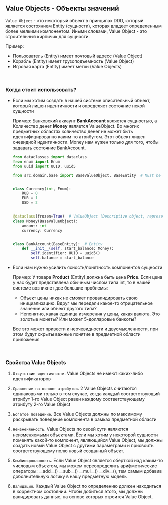 ## Value Objects - Объекты значений

`Value Object` - это некоторый объект в принципах DDD, который является состоянием Entity (сущности), которая владеет определенным более мелкими компонентом. Иными словами, Value Object - это строительный кирпичик для сущности.

Пример:
- Пользователь (Entity) имеет почтовый адресс (Value Object)
- Корабль (Entity) имеет грузоподъемность (Value Object)
- Игровая карта (Entity) имеет метки (Value Objects)

<br>

### Когда стоит использовать?

- Если мы хотим создать в нашей системе описательный объект, который лишен идентичности и определяет состояние некой сущности
    
    Пример: Банковский аккаунт **BankAccount** является сущностью, а Количество денег **Money** является ValueObject. Во многих предметных областях количество денег не может быть идентифицированно каким-то атрибутом. Этот объект лишен очевидной идентичности. Money нам нужен только для того, чтобы задавать состояние BankAccount. 

    ```python
    from dataclasses import dataclass
    from enum import Enum
    from uuid import UUID, uuid5
    
    from src.domain.base import BaseValueObject, BaseEntity  # Must be implemented!


    class Currency(int, Enum):
        RUB = 0
        EUR = 1
        USD = 2


    @dataclass(frozen=True)  # ValueObject (Descriptive object, represents the state of entity, no apparent identity)
    class Money(BaseValueObject):
        amount: int
        currency: Currency


    class BankAccount(BaseEntity):  # Entity
        def __init__(self, start_balance: Money):
            self.identifier: UUID = uuid5()
            self.balance = start_balance

    ```

- Если нам нужно усилить ясность/понятность компонентов сущности

    Пример: У товара **Product** (Entity) должна быть цена **Price**. Если цена у нас будет представлена обычным числом типа int, то в нашей системе возникнет две большие проблемы:
        
    - Объект цены никак не сможет провалидировать свою инициализацию. Вдруг мы передали какое-то отрицательное значение или объект другого типа?
    - Непонятно, какая единица измерения у цены, какая валюта. Это золотые монеты? Или может 5-долларовые банкоты?

    Все это может привести к неочевидности и двусмысленности, при этом будут скрыты важные понятие в предметной области приложения


<br>

### Свойства Value Objects

1) `Отсутствие идентичности`. Value Objects не имеют каких-либо идентификаторов

2) `Сравнение на основе атрибутов`. 2 Value Objects считаются одинаковыми только в том случае, когда каждый соответствующий атрибут 1-го Value Object равен каждому соответствующему атрибуту 2-го Value Object

3) `Богатое поведение`. Все Value Objects должны по максимому раскрывать поведение компонента в рамках предметной области

4) `Неизменяемость`. Value Objects по своей сути являются неизменяемыми объектами. Если мы хотим у некоторой сущности поменять какой-то компонент, являющийся Value Object, мы должны создать новый Value Object с другими параметрами и присвоить соответствующему полю новый созданный объект.

5) `Комбинированность`. Если Value Object является оберткой над каким-то числовым объектом, мы можем переопределить арифметические операторы: \_\_add__() \_\_sub__() \_\_mul__() \_\_div__(), тем самым добавив доболнительную логику в нашу предметную модель

6) `Валидация`. Каждый Value Object по определению должен находиться в корректном состоянии. Чтобы добиться этого, мы должны валидировать данные, на основе которых строится Value Object.